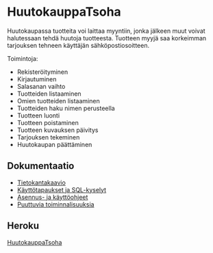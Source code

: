 # HuutokauppaTsoha

Huutokaupassa tuotteita voi laittaa myyntiin, jonka jälkeen muut voivat halutessaan tehdä huutoja tuotteesta. Tuotteen myyjä saa korkeimman tarjouksen tehneen käyttäjän sähköpostiosoitteen. 

Toimintoja:
+ Rekisteröityminen
+ Kirjautuminen
+ Salasanan vaihto
+ Tuotteiden listaaminen
+ Omien tuotteiden listaaminen
+ Tuotteiden haku nimen perusteella
+ Tuotteen luonti
+ Tuotteen poistaminen
+ Tuotteen kuvauksen päivitys
+ Tarjouksen tekeminen
+ Huutokaupan päättäminen

## Dokumentaatio

+ [Tietokantakaavio](https://github.com/SIholin/HuutokauppaTsoha/blob/master/documentation/Tietokantakaavio.pdf)
+ [Käyttötapaukset ja SQL-kyselyt](https://github.com/SIholin/HuutokauppaTsoha/blob/master/documentation/usage.md)
+ [Asennus- ja käyttöohjeet](https://github.com/SIholin/HuutokauppaTsoha/blob/master/documentation/installation.md)
+ [Puuttuvia toiminnalisuuksia](https://github.com/SIholin/HuutokauppaTsoha/blob/master/documentation/missing.md)

## Heroku

[HuutokauppaTsoha](https://enigmatic-temple-77296.herokuapp.com/)
